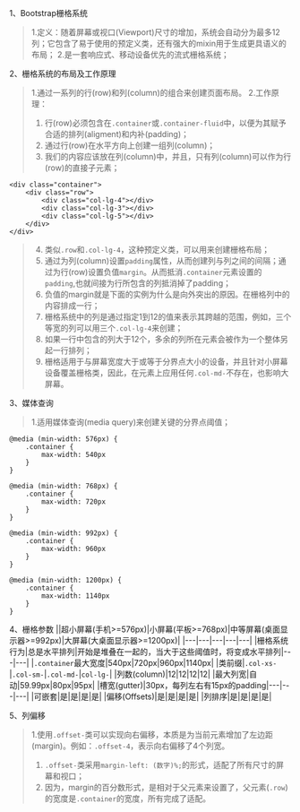 1、Bootstrap栅格系统
> 1.定义：随着屏幕或视口(Viewport)尺寸的增加，系统会自动分为最多12列；它包含了易于使用的预定义类，还有强大的mixin用于生成更具语义的布局；
> 2.是一套响应式、移动设备优先的流式栅格系统；

2、栅格系统的布局及工作原理
> 1.通过一系列的行(row)和列(column)的组合来创建页面布局。
> 2.工作原理：
> 1. 行(row)必须包含在`.container`或`.container-fluid`中，以便为其赋予合适的排列(aligment)和内补(padding)；
> 2. 通过行(row)在水平方向上创建一组列(column)；
> 3. 我们的内容应该放在列(column)中，并且，只有列(column)可以作为行(row)的直接子元素；
```
<div class="container">
    <div class="row">
        <div class="col-lg-4"></div>
        <div class="col-lg-3"></div>
        <div class="col-lg-5"></div>
    </div>
</div>
```
> 4. 类似`.row`和`.col-lg-4`，这种预定义类，可以用来创建栅格布局；
> 5. 通过为列(column)设置`padding`属性，从而创建列与列之间的间隔；通过为行(row)设置负值`margin`。从而抵消`.container`元素设置的`padding`,也就间接为行所包含的列抵消掉了padding；
> 6. 负值的margin就是下面的实例为什么是向外突出的原因。在栅格列中的内容排成一行；
> 7. 栅格系统中的列是通过指定1到12的值来表示其跨越的范围，例如，三个等宽的列可以用三个`.col-lg-4`来创建；
> 8. 如果一行中包含的列大于12个，多余的列所在元素会被作为一个整体另起一行排列；
> 9. 栅格适用于与屏幕宽度大于或等于分界点大小的设备，并且针对小屏幕设备覆盖栅格类，因此，在元素上应用任何`.col-md-`不存在，也影响大屏幕。

3、媒体查询
> 1.适用媒体查询(media query)来创建关键的分界点阈值；
```
@media (min-width: 576px) {
    .container {
        max-width: 540px
    }
}

@media (min-width: 768px) {
    .container {
        max-width: 720px
    }
}

@media (min-width: 992px) {
    .container {
        max-width: 960px
    }
}

@media (min-width: 1200px) {
    .container {
        max-width: 1140px
    }
}
```

4、栅格参数
||超小屏幕(手机>=576px)|小屏幕(平板>=768px)|中等屏幕(桌面显示器>=992px)|大屏幕(大桌面显示器>=1200px)|
|---|---|---|---|---|
|栅格系统行为|总是水平排列|开始是堆叠在一起的，当大于这些阈值时，将变成水平排列|---|---|
|`.container`最大宽度|540px|720px|960px|1140px|
|类前缀|`.col-xs-`|`.col-sm-`|`.col-md-`|`col-lg-`|
|列数(column)|12|12|12|12|
|最大列宽|自动|59.99px|80px|95px|
|槽宽(gutter)|30px，每列左右有15px的padding|---|---|---|
|可嵌套|是|是|是|是|
|偏移(Offsets)|是|是|是|是|
|列排序|是|是|是|是|

5、列偏移
> 1.使用`.offset-`类可以实现向右偏移，本质是为当前元素增加了左边距(margin)。例如：`.offset-4`，表示向右偏移了4个列宽。
> 1. `.offset-`类采用`margin-left: (数字)%;`的形式，适配了所有尺寸的屏幕和视口；
> 2. 因为，margin的百分数形式，是相对于父元素来设置了，父元素(`.row`)的宽度是`.container`的宽度，所有完成了适配。
```

```
